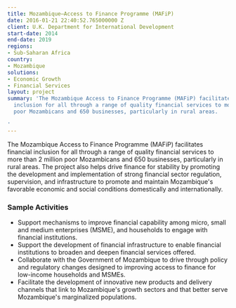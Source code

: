 ```yaml
---
title: Mozambique—Access to Finance Programme (MAFiP)
date: 2016-01-21 22:40:52.765000000 Z
client: U.K. Department for International Development
start-date: 2014
end-date: 2019
regions:
- Sub-Saharan Africa
country:
- Mozambique
solutions:
- Economic Growth
- Financial Services
layout: project
summary: 'The Mozambique Access to Finance Programme (MAFiP) facilitates financial
  inclusion for all through a range of quality financial services to more than 2 million
  poor Mozambicans and 650 businesses, particularly in rural areas.

'
---
```


The Mozambique Access to Finance Programme (MAFiP) facilitates financial inclusion for all through a range of quality financial services to more than 2 million poor Mozambicans and 650 businesses, particularly in rural areas. The project also helps drive finance for stability by promoting the development and implementation of strong financial sector regulation, supervision, and infrastructure to promote and maintain Mozambique's favorable economic and social conditions domestically and internationally.

###  Sample Activities

* Support mechanisms to improve financial capability among micro, small and medium enterprises (MSME), and households to engage with financial institutions.
* Support the development of financial infrastructure to enable financial institutions to broaden and deepen financial services offered.
* Collaborate with the Government of Mozambique to drive through policy and regulatory changes designed to improving access to finance for low-income households and MSMEs.
* Facilitate the development of innovative new products and delivery channels that link to Mozambique's growth sectors and that better serve Mozambique's marginalized populations.
